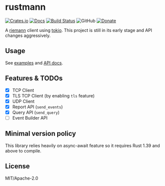 # rustmann

[![Crates.io](https://img.shields.io/crates/v/rustmann.svg)](https://crates.io/crates/rustmann)
[![Docs](https://docs.rs/rustmann/badge.svg)](https://docs.rs/crate/rustmann/)
[![Build Status](https://travis-ci.org/sunng87/rustmann.svg?branch=master)](https://travis-ci.org/sunng87/rustmann)
![GitHub](https://img.shields.io/github/license/sunng87/rustmann.svg)
[![Donate](https://img.shields.io/badge/donate-liberapay-yellow.svg)](https://liberapay.com/Sunng/donate)

A [riemann](https://riemann.io/) client using
[tokio](https://tokio.rs). This project is still in its early
stage and API changes aggressively.

## Usage

See
[examples](https://github.com/sunng87/rustmann/tree/master/examples)
and [API docs](https://docs.rs/crate/rustmann/).

## Features & TODOs

- [x] TCP Client
- [x] TLS TCP Client (by enabling `tls` feature)
- [x] UDP Client
- [x] Report API (`send_events`)
- [x] Query API (`send_query`)
- [ ] Event Builder API

## Minimal version policy

This library relies heavily on async-await feature so it requires Rust
1.39 and above to compile.

## License

MIT/Apache-2.0
